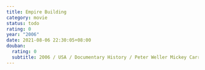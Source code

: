 ```yaml
---
title: Empire Building
category: movie
status: todo
rating: 0
year: "2006"
date: 2021-08-06 22:30:05+08:00
douban:
  rating: 0
  subtitle: 2006 / USA / Documentary History / Peter Weller Mickey Carroll
---
```



